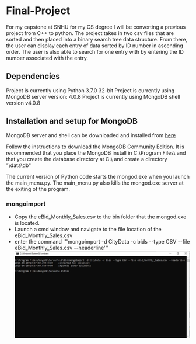 # Final-Project
For my capstone at SNHU for my CS degree I will be converting a previous project from C++ to python.
The project takes in two csv files that are sorted and then placed into a binary search tree data structure.
From there, the user can display each entry of data sorted by ID number in ascending order. 
The user is also able to search for one entry with by entering the ID number associated with the entry.

## Dependencies
Project is currently using Python 3.7.0 32-bit
Project is currently using MongoDB server version: 4.0.8
Project is currently using MongoDB shell version v4.0.8

## Installation and setup for MongoDB
MongoDB server and shell can be downloaded and installed from [here](https://docs.mongodb.com/manual/tutorial/install-mongodb-on-windows/#install-mdb-edition)

Follow the instructions to download the MongoDB Community Edition.
It is recommended that you place the MongoDB install in C:\Program Files\ and that you create the database directory at C:\ and create a directory "\data\db"

The current version of Python code starts the mongod.exe when you launch the main_menu.py. The main_menu.py also kills the mongod.exe server at the exiting of the program.

### mongoimport
* Copy the eBid_Monthly_Sales.csv to the bin folder that the mongod.exe is located. 
* Launch a cmd window and navigate to the file location of the eBid_Monthly_Sales.csv
* enter the command '''mongoimport -d CityData -c bids --type CSV --file eBid_Monthly_Sales.csv --headerline'''
![successful import](mongoimport.JPG)

